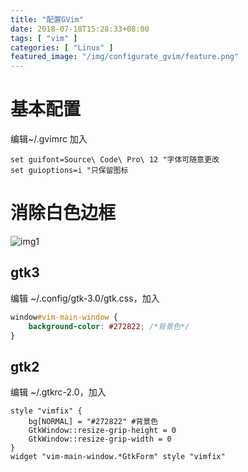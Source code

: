```yaml
---
title: "配置GVim"
date: 2018-07-18T15:28:33+08:00
tags: [ "vim" ]
categories: [ "Linux" ]
featured_image: "/img/configurate_gvim/feature.png"
---
```


# 基本配置
编辑~/.gvimrc
加入
```vim
set guifont=Source\ Code\ Pro\ 12 "字体可随意更改
set guioptions=i "只保留图标
```

# 消除白色边框
![img1](/img/configurate_gvim/1.png)

## gtk3
编辑 ~/.config/gtk-3.0/gtk.css，加入

```css
window#vim-main-window {
    background-color: #272822; /*背景色*/
}
```

## gtk2
编辑 ~/.gtkrc-2.0，加入

```gtkrc
style "vimfix" {
    bg[NORMAL] = "#272822" #背景色
    GtkWindow::resize-grip-height = 0
    GtkWindow::resize-grip-width = 0
}
widget "vim-main-window.*GtkForm" style "vimfix"
```
